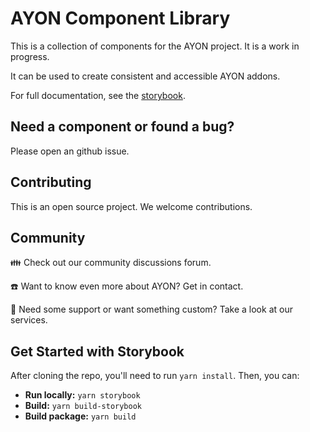 # AYON Component Library

This is a collection of components for the AYON project. It is a work in progress.

It can be used to create consistent and accessible AYON addons.

For full documentation, see the [storybook](https://components.ayon.dev).

## Need a component or found a bug?

Please open an github issue.

## Contributing

This is an open source project. We welcome contributions.

## Community

👪 Check out our community discussions forum.

☎️ Want to know even more about AYON? Get in contact.

🙋 Need some support or want something custom? Take a look at our services.

## Get Started with Storybook
After cloning the repo, you'll need to run `yarn install`. Then, you can:
- **Run locally:** `yarn storybook`
- **Build:** `yarn build-storybook`
- **Build package:** `yarn build`
